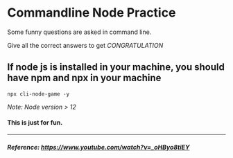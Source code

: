 # Commandline Node Practice

Some funny questions are asked in command line.

Give all the correct answers to get *CONGRATULATION*

## If node js is installed in your machine, you should have npm and npx in your machine
```
npx cli-node-game -y
```

*Note: Node version > 12*


#### This is just for fun.
---

##### Reference: https://www.youtube.com/watch?v=_oHByo8tiEY
